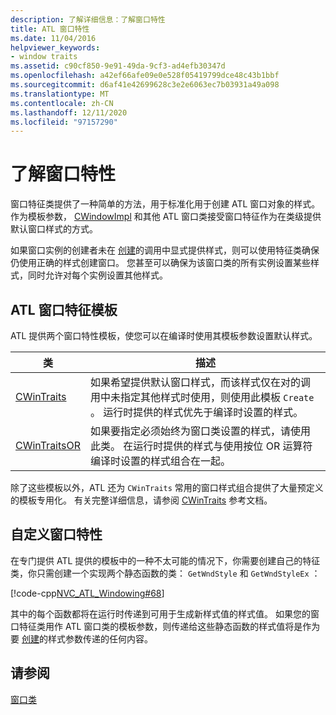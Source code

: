 ```yaml
---
description: 了解详细信息：了解窗口特性
title: ATL 窗口特性
ms.date: 11/04/2016
helpviewer_keywords:
- window traits
ms.assetid: c90cf850-9e91-49da-9cf3-ad4efb30347d
ms.openlocfilehash: a42ef66afe09e0e528f05419799dce48c43b1bbf
ms.sourcegitcommit: d6af41e42699628c3e2e6063ec7b03931a49a098
ms.translationtype: MT
ms.contentlocale: zh-CN
ms.lasthandoff: 12/11/2020
ms.locfileid: "97157290"
---
```

# <a name="understanding-window-traits"></a>了解窗口特性

窗口特征类提供了一种简单的方法，用于标准化用于创建 ATL 窗口对象的样式。 作为模板参数， [CWindowImpl](../atl/reference/cwindowimpl-class.md) 和其他 ATL 窗口类接受窗口特征作为在类级提供默认窗口样式的方式。

如果窗口实例的创建者未在 [创建](../atl/reference/cwindowimpl-class.md#create)的调用中显式提供样式，则可以使用特征类确保仍使用正确的样式创建窗口。 您甚至可以确保为该窗口类的所有实例设置某些样式，同时允许对每个实例设置其他样式。

## <a name="atl-window-traits-templates"></a>ATL 窗口特征模板

ATL 提供两个窗口特性模板，使您可以在编译时使用其模板参数设置默认样式。

|类|描述|
|-----------|-----------------|
|[CWinTraits](../atl/reference/cwintraits-class.md)|如果希望提供默认窗口样式，而该样式仅在对的调用中未指定其他样式时使用，则使用此模板 `Create` 。 运行时提供的样式优先于编译时设置的样式。|
|[CWinTraitsOR](../atl/reference/cwintraitsor-class.md)|如果要指定必须始终为窗口类设置的样式，请使用此类。 在运行时提供的样式与使用按位 OR 运算符编译时设置的样式组合在一起。|

除了这些模板以外，ATL 还为 `CWinTraits` 常用的窗口样式组合提供了大量预定义的模板专用化。 有关完整详细信息，请参阅 [CWinTraits](../atl/reference/cwintraits-class.md) 参考文档。

## <a name="custom-window-traits"></a>自定义窗口特性

在专门提供 ATL 提供的模板中的一种不太可能的情况下，你需要创建自己的特征类，你只需创建一个实现两个静态函数的类： `GetWndStyle` 和 `GetWndStyleEx` ：

[!code-cpp[NVC_ATL_Windowing#68](../atl/codesnippet/cpp/understanding-window-traits_1.h)]

其中的每个函数都将在运行时传递到可用于生成新样式值的样式值。 如果您的窗口特征类用作 ATL 窗口类的模板参数，则传递给这些静态函数的样式值将是作为要 [创建](../atl/reference/cwindowimpl-class.md#create)的样式参数传递的任何内容。

## <a name="see-also"></a>请参阅

[窗口类](../atl/atl-window-classes.md)
